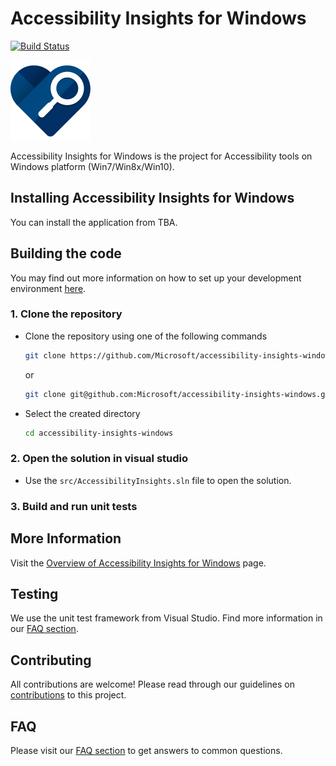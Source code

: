 <!-- Copyright (c) Microsoft Corporation. All rights reserved.
     Licensed under the MIT License. -->
# Accessibility Insights for Windows

[![Build Status](https://dev.azure.com/mseng/AzureDevOps/_apis/build/status/Accessibility%20Insights%20for%20Windows%20Signed?branchName=master)](https://dev.azure.com/mseng/AzureDevOps/_build/latest?definitionId=7909&branchName=master)

![Product Logo](./brand/brand-blue-128px.png)


Accessibility Insights for Windows is the project for Accessibility tools on Windows platform (Win7/Win8x/Win10).

## Installing Accessibility Insights for Windows
You can install the application from TBA.

## Building the code
You may find out more information on how to set up your development environment [here](./docs/SetUpDevEnv.md).

### 1. Clone the repository
- Clone the repository using one of the following commands
  ``` bash
  git clone https://github.com/Microsoft/accessibility-insights-windows.git
  ```
  or
  ``` bash
  git clone git@github.com:Microsoft/accessibility-insights-windows.git
  ```
- Select the created directory
  ``` bash
  cd accessibility-insights-windows
  ```

### 2. Open the solution in visual studio
- Use the `src/AccessibilityInsights.sln` file to open the solution.

### 3. Build and run unit tests

## More Information
Visit the [Overview of Accessibility Insights for Windows](./docs/Overview.md) page.

## Testing
We use the unit test framework from Visual Studio. Find more information in our [FAQ section](docs/FAQ.md).

## Contributing
All contributions are welcome! Please read through our guidelines on [contributions](Contributing.md) to this project.

## FAQ
Please visit our [FAQ section](docs/FAQ.md) to get answers to common questions.

